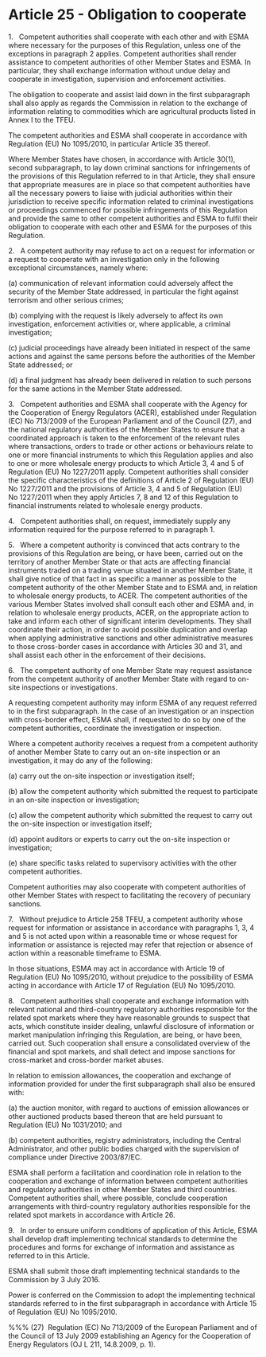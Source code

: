 # Article 25 - Obligation to cooperate


1.   Competent authorities shall cooperate with each other and with ESMA where necessary for the purposes of this Regulation, unless one of the exceptions in paragraph 2 applies. Competent authorities shall render assistance to competent authorities of other Member States and ESMA. In particular, they shall exchange information without undue delay and cooperate in investigation, supervision and enforcement activities.

The obligation to cooperate and assist laid down in the first subparagraph shall also apply as regards the Commission in relation to the exchange of information relating to commodities which are agricultural products listed in Annex I to the TFEU.

The competent authorities and ESMA shall cooperate in accordance with Regulation (EU) No 1095/2010, in particular Article 35 thereof.

Where Member States have chosen, in accordance with Article 30(1), second subparagraph, to lay down criminal sanctions for infringements of the provisions of this Regulation referred to in that Article, they shall ensure that appropriate measures are in place so that competent authorities have all the necessary powers to liaise with judicial authorities within their jurisdiction to receive specific information related to criminal investigations or proceedings commenced for possible infringements of this Regulation and provide the same to other competent authorities and ESMA to fulfil their obligation to cooperate with each other and ESMA for the purposes of this Regulation.

2.   A competent authority may refuse to act on a request for information or a request to cooperate with an investigation only in the following exceptional circumstances, namely where:

(a) communication of relevant information could adversely affect the security of the Member State addressed, in particular the fight against terrorism and other serious crimes;

(b) complying with the request is likely adversely to affect its own investigation, enforcement activities or, where applicable, a criminal investigation;

(c) judicial proceedings have already been initiated in respect of the same actions and against the same persons before the authorities of the Member State addressed; or

(d) a final judgment has already been delivered in relation to such persons for the same actions in the Member State addressed.

3.   Competent authorities and ESMA shall cooperate with the Agency for the Cooperation of Energy Regulators (ACER), established under Regulation (EC) No 713/2009 of the European Parliament and of the Council (27), and the national regulatory authorities of the Member States to ensure that a coordinated approach is taken to the enforcement of the relevant rules where transactions, orders to trade or other actions or behaviours relate to one or more financial instruments to which this Regulation applies and also to one or more wholesale energy products to which Article 3, 4 and 5 of Regulation (EU) No 1227/2011 apply. Competent authorities shall consider the specific characteristics of the definitions of Article 2 of Regulation (EU) No 1227/2011 and the provisions of Article 3, 4 and 5 of Regulation (EU) No 1227/2011 when they apply Articles 7, 8 and 12 of this Regulation to financial instruments related to wholesale energy products.

4.   Competent authorities shall, on request, immediately supply any information required for the purpose referred to in paragraph 1.

5.   Where a competent authority is convinced that acts contrary to the provisions of this Regulation are being, or have been, carried out on the territory of another Member State or that acts are affecting financial instruments traded on a trading venue situated in another Member State, it shall give notice of that fact in as specific a manner as possible to the competent authority of the other Member State and to ESMA and, in relation to wholesale energy products, to ACER. The competent authorities of the various Member States involved shall consult each other and ESMA and, in relation to wholesale energy products, ACER, on the appropriate action to take and inform each other of significant interim developments. They shall coordinate their action, in order to avoid possible duplication and overlap when applying administrative sanctions and other administrative measures to those cross-border cases in accordance with Articles 30 and 31, and shall assist each other in the enforcement of their decisions.

6.   The competent authority of one Member State may request assistance from the competent authority of another Member State with regard to on-site inspections or investigations.

A requesting competent authority may inform ESMA of any request referred to in the first subparagraph. In the case of an investigation or an inspection with cross-border effect, ESMA shall, if requested to do so by one of the competent authorities, coordinate the investigation or inspection.

Where a competent authority receives a request from a competent authority of another Member State to carry out an on-site inspection or an investigation, it may do any of the following:

(a) carry out the on-site inspection or investigation itself;

(b) allow the competent authority which submitted the request to participate in an on-site inspection or investigation;

(c) allow the competent authority which submitted the request to carry out the on-site inspection or investigation itself;

(d) appoint auditors or experts to carry out the on-site inspection or investigation;

(e) share specific tasks related to supervisory activities with the other competent authorities.

Competent authorities may also cooperate with competent authorities of other Member States with respect to facilitating the recovery of pecuniary sanctions.

7.   Without prejudice to Article 258 TFEU, a competent authority whose request for information or assistance in accordance with paragraphs 1, 3, 4 and 5 is not acted upon within a reasonable time or whose request for information or assistance is rejected may refer that rejection or absence of action within a reasonable timeframe to ESMA.

In those situations, ESMA may act in accordance with Article 19 of Regulation (EU) No 1095/2010, without prejudice to the possibility of ESMA acting in accordance with Article 17 of Regulation (EU) No 1095/2010.

8.   Competent authorities shall cooperate and exchange information with relevant national and third-country regulatory authorities responsible for the related spot markets where they have reasonable grounds to suspect that acts, which constitute insider dealing, unlawful disclosure of information or market manipulation infringing this Regulation, are being, or have been, carried out. Such cooperation shall ensure a consolidated overview of the financial and spot markets, and shall detect and impose sanctions for cross-market and cross-border market abuses.

In relation to emission allowances, the cooperation and exchange of information provided for under the first subparagraph shall also be ensured with:

(a) the auction monitor, with regard to auctions of emission allowances or other auctioned products based thereon that are held pursuant to Regulation (EU) No 1031/2010; and

(b) competent authorities, registry administrators, including the Central Administrator, and other public bodies charged with the supervision of compliance under Directive 2003/87/EC.

ESMA shall perform a facilitation and coordination role in relation to the cooperation and exchange of information between competent authorities and regulatory authorities in other Member States and third countries. Competent authorities shall, where possible, conclude cooperation arrangements with third-country regulatory authorities responsible for the related spot markets in accordance with Article 26.

9.   In order to ensure uniform conditions of application of this Article, ESMA shall develop draft implementing technical standards to determine the procedures and forms for exchange of information and assistance as referred to in this Article.

ESMA shall submit those draft implementing technical standards to the Commission by 3 July 2016.

Power is conferred on the Commission to adopt the implementing technical standards referred to in the first subparagraph in accordance with Article 15 of Regulation (EU) No 1095/2010.

%%% (27)  Regulation (EC) No 713/2009 of the European Parliament and of the Council of 13 July 2009 establishing an Agency for the Cooperation of Energy Regulators (OJ L 211, 14.8.2009, p. 1).

